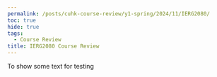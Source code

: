 ```yaml
---
permalink: /posts/cuhk-course-review/y1-spring/2024/11/IERG2080/
toc: true
hide: true
tags:
  - Course Review
title: IERG2080 Course Review
---
```



To show some text for testing
